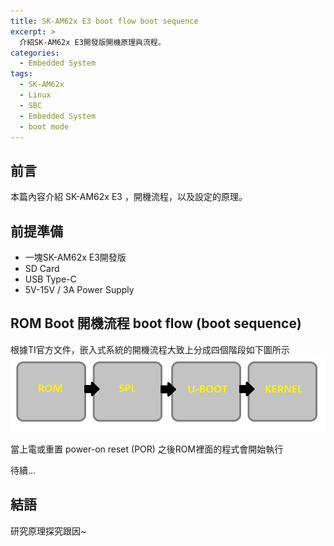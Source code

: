 ```yaml
---
title: SK-AM62x E3 boot flow boot sequence
excerpt: >
  介紹SK-AM62x E3開發版開機原理與流程。
categories:
  - Embedded System
tags:
  - SK-AM62x
  - Linux
  - SBC
  - Embedded System
  - boot mode
---
```

## 前言
本篇內容介紹 SK-AM62x E3 ，開機流程，以及設定的原理。
## 前提準備
* 一塊SK-AM62x E3開發版
* SD Card
* USB Type-C
* 5V-15V / 3A Power Supply

## ROM Boot 開機流程 boot flow (boot sequence)
根據TI官方文件，嵌入式系統的開機流程大致上分成四個階段如下圖所示
![TI_BOOT_FLOW](/assets/images/TI_BOOT_FLOW.png)

當上電或重置 power-on reset (POR) 之後ROM裡面的程式會開始執行

待續...
## 結語
研究原理探究跟因~